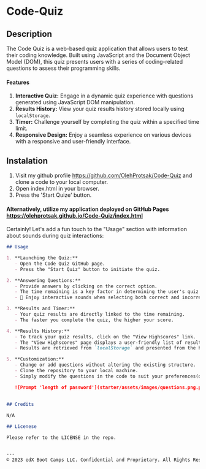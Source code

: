 # Code-Quiz

## Description
The Code Quiz is a web-based quiz application that allows users to test their coding knowledge. Built using JavaScript and the Document Object Model (DOM), this quiz presents users with a series of coding-related questions to assess their programming skills.

#### Features
1. **Interactive Quiz:** Engage in a dynamic quiz experience with questions generated using JavaScript DOM manipulation.
2. **Results History:** View your quiz results history stored locally using `localStorage`.
3. **Timer:** Challenge yourself by completing the quiz within a specified time limit.
4. **Responsive Design:** Enjoy a seamless experience on various devices with a responsive and user-friendly interface.

## Instalation

1. Visit my github profile https://github.com/OlehProtsak/Code-Quiz and clone a code to your local computer.
2. Open index.html in your browser.
3. Press the 'Start Quize' button.

#### Alternatively, utilize my application deployed on GitHub Pages https://olehprotsak.github.io/Code-Quiz/index.html

Certainly! Let's add a fun touch to the "Usage" section with information about sounds during quiz interactions:

```markdown
## Usage

1. **Launching the Quiz:**
   - Open the Code Quiz GitHub page.
   - Press the "Start Quiz" button to initiate the quiz.

2. **Answering Questions:**
   - Provide answers by clicking on the correct option.
   - The time remaining is a key factor in determining the user's quiz results.
   - 🎉 Enjoy interactive sounds when selecting both correct and incorrect answers. Be prepared for a surprise!

3. **Results and Timer:**
   - Your quiz results are directly linked to the time remaining.
   - The faster you complete the quiz, the higher your score.

4. **Results History:**
   - To track your quiz results, click on the "View Highscores" link.
   - The "View Highscores" page displays a user-friendly list of results.
   - Results are retrieved from `localStorage` and presented from the highest to the lowest score.

5. **Customization:**
   - Change or add questions without altering the existing structure.
   - Clone the repository to your local machine.
   - Simply modify the questions in the code to suit your preferences(questions.js)

   ![Prompt 'length of password'](starter/assets/images/questions.png.png)
   
   
## Credits

N/A

## Licenese

Please refer to the LICENSE in the repo.


---
© 2023 edX Boot Camps LLC. Confidential and Proprietary. All Rights Reserved.
